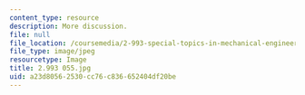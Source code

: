 ```yaml
---
content_type: resource
description: More discussion.
file: null
file_location: /coursemedia/2-993-special-topics-in-mechanical-engineering-the-art-and-science-of-boat-design-january-iap-2007/a23d80562530cc76c836652404df20be_2993055.jpg
file_type: image/jpeg
resourcetype: Image
title: 2.993 055.jpg
uid: a23d8056-2530-cc76-c836-652404df20be
---
```


